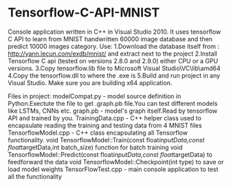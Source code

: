 # Tensorflow-C-API-MNIST
Console application written in C++ in Visual Studio 2010. It uses tensorflow C API to learn from MNIST handwritten 60000 image database
and then predict 10000 images category.
Use:
1.Download the database itself from : http://yann.lecun.com/exdb/mnist/ and extract next to the project
2.Install Tensorflow C api (tested on versions 2.8.0 and 2.9.0) either CPU  or a GPU versions.
3.Copy tensorflow.lib file to Microsoft Visual Studio\VC\lib\amd64 
4.Copy the tensorflow.dll to where the .exe is
5.Build and run project in any Visual Studio. Make sure you are building x64 application.

Files in project:
modelCompat.py - model source definition in Python.Exectute the file to get .graph.pb file.You can test different models like LSTMs, CNNs etc.
graph.pb - model's graph itself.Read by tensorflow API and trained by you.
TrainingData.cpp - C++ helper class used to encapsulate reading the training and testing data from 4 MNIST files
TensorflowModel.cpp - C++ class encapsulating all Tensorflow functionality. 
void TensorflowModel::Train(const float*inputData,const float*targetData,int batch_size)  function for batch training
void TensorflowModel::Predict(const float*inputData,const float*targetData) to feedforward the data
void TensorflowModel::Checkpoint(int type) to save or load model weights
TensorFlowTest.cpp - main console application to test all the functionality
